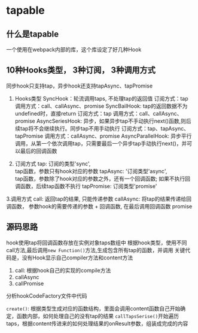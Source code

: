 # tapable

## 什么是tapable
一个使用在webpack内部的库，这个库设定了好几种Hook

## 10种Hooks类型， 3种订阅， 3种调用方式
同步hook只支持tap，异步hook还支持tapAsync、tapPromise

1. Hooks类型
SyncHook：轮流调用taps, 不处理tap的返回值
  订阅方式：tap
  调用方式：call、callAsync、promise
SyncBailHook:  tap的返回数据不为undefined时，直接return
  订阅方式：tap
  调用方式：call、callAsync、promise
AsyncSeriesHook: 异步，如果异步tap不手动执行next()函数,则后续tap将不会继续执行。同步tap不用手动执行
  订阅方式：tap、tapAsync、tapPromise
  调用方式：callAsync、promise
AsyncParallelHook: 异步平行调用，从第一个依次调用tap，只需要最后一个异步tap手动执行next()，并可以最后的回调函数

2. 订阅方式
tap: 订阅的类型'sync',    
  tap函数，参数只有hook对应的参数
tapAsync: '订阅类型'async',   
  tap函数，参数除了hook对应的参数之外，还有一个回调函数; 如果不执行回调函数，后续tap函数不执行
tapPromise: 订阅类型'promise'

3.调用方式
call: 返回tap的结果, 只能传递参数
callAsync: 将tap的结果传递给回调函数， 参数hook的需要传递的参数 + 回调函数, 在最后调用回调函数
promise

## 源码思路

hook使用tap将回调函数存放在实例对象taps数组中
根据hook类型，使用不同call方法,最后调用```new Function()```方法,生成包含所有tap的函数，并调用
关键代码是，没有Hook显示自己compiler方法和content方法
1. call: 根据hook自己的实现的compile方法
2. callAsync
3. callPromise

分析hookCodeFactory文件中代码

```create()```: 根据类型生成对应的函数结构，里面会调用content函数自己开始确定，函数内部，如何处理自己的没有tap的结果
```callTapsSerise()```开始遍历taps，根据content传进来的如何处理结果的onResult参数，组装成完成的内容

